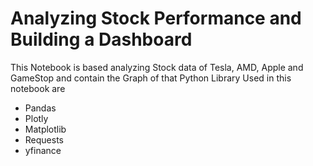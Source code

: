 # Analyzing Stock Performance and Building a Dashboard
This Notebook is based analyzing Stock data of Tesla, AMD, Apple and GameStop and contain the Graph of that 
Python Library Used in this notebook are 
* Pandas
* Plotly
* Matplotlib
* Requests
* yfinance
